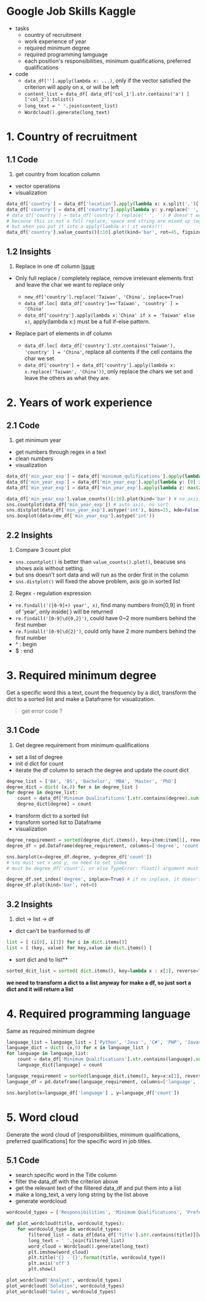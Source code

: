 # Google Job Skills Kaggle

- tasks
  - country of recruitment
  - work experience of year 
  - required minimum degree 
  - required programming lamguage
  - each position's responsibilities, minimum qualifications, preferred qualifications
- code
  - ```data_df[''].apply(lambda x: ...)```, only if the vector satisfied the criterion will apply on x, or will be left
  - ```content_list = data_df[ data_df['col_1'].str.contains('a') ]['col_2'].tolist()```
  - ```long_text = ' '.join(content_list)```
  - ```Wordcloud().generate(long_text)```

# 1. Country of recruitment
## 1.1 Code
1. get country from location column

  - vector operations    
  - visualization
  ```python
  data_df['country'] = data_df['location'].apply(lambda x: x.split(',')[-1])
  data_df['country'] = data_df['country'].apply(lambda y: y.replace(' ', ''))
  # data_df['country'] = data_df['country'].replace(' ', '') # doesn't work
  # because this is not a full replace, space and string are mixed up together
  # but when you put it into a apply(lambda x:) it works!!!
  data_df['country'].value_counts()[:10].plot(kind='bar', rot=45, figsize=(12,8))
  ```    
## 1.2 Insights
1. Replace in one df column [Issue](https://github.com/davidkorea/DATA_ANALYSIS/issues/2)

  - Only full replace / completely replace, remove irrelevant elements first and leave the char we want to replace only
    - ```new_df['country'].replace('Taiwan', 'China', inplace=True)```
    - ```data_df.loc[ data_df['country']=='Taiwan', 'country' ] = 'China'```      
    - ```data_df['country'].apply(lambda x:'China' if x = 'Taiwan' else x)```, apply(lambda x:) must be a full if-else pattern.

  - Replace part of elements in df column
    - ```data_df.loc[ data_df['country'].str.contains('Taiwan'), 'country' ] = 'China'```, replace all contents if the cell contains the char we set.
    - ```data_df['country'] = data_df['country'].apply(lambda x: x.replace('Taiwan', 'China'))```, only replace the chars we set and leave the others as what they are.

# 2. Years of work experience

## 2.1 Code
1. get minimum year 
  
  - get numbers through regex in a text
  - clean numbers
  - visualization
  ```python
  data_df['min_year_exp'] = data_df['minimum_qulifications'].apply(lambda x: re.findall('([0-9]+) year', x))
  data_df['min_year_exp'] = data_df['min_year_exp'].apply(lambda y: [0] if len(y)==0 else y)
  data_df['min_year_exp'] = data_df['min_year_exp'].apply(lambda z: max(z))
  
  data_df['min_year_exp'].value_counts()[:10].plot(kind='bar') # no axis, sorted
  sns.countplot(data_df['min_year_exp']) # auto axis, no sort
  sns.distplot(data_df['min_year_exp'].astype('int'), bins=15, kde=False) # auto axis, sorted 【O】
  sns.boxplot(data=new_df['min_year_exp'].astype('int'))
  ```
## 2.2 Insights
1. Compare 3 count plot
  - ```sns.countplot()``` is better than ```value_counts().plot()```, beacuse sns shows axis without setting. 
  - but sns doesn't sort data and will run as the order first in the column
  - ```sns.distplot()``` will fixed the above problem, axis go in sorted list
2. Regex - regulation expression
  - ```re.findall('([0-9]+) year', x)```, find many numbers from[0,9] in front of 'year', only inside( ) will be returned
  - ```re.findall('[0-9]\d{0,2}')```, could have 0~2 more numbers behind the first number
  - ```re.findall('[0-9]\d{2}')```, could only have 2 more numbers behind the first number
  - ^ : begin
  - $ : end

# 3. Required minimum degree

Get a specific word this a text, count the frequency by a dict, transform the dict to a sorted list and make a Dataframe for visualization.

> get error code ?
## 3.1 Code
1. Get degree requirement from minimum qualifications
  - set a list of degree
  - init d dict for count
  - iterate the df column to serach the degree and update the count dict
  ```python
  degree_list = ['BA', 'BS', 'Bachelor', 'MBA', 'Master', 'PhD']
  degree_dict = dict( (x,0) for x in degree_list )
  for degree in degree_list:
      count = data_df['Minimum Qualicafitions'].str.contains(degree).sum() # sum up a boolean array
      degree_dict[degree] = count
  ```
  - transform dict to a sorted list 
  - transform sorted list to Dataframe
  - visualization
  ```python
  degree_requirement = sorted(degree_dict.items(), key=item:item[1], reverse=True)
  degree_df = pd.Dataframe(degree_requirement, columns=['degree', 'count'])
  
  sns.barplot(x=degree_df.degree, y=degree_df['count']) 
  # sns must set x and y, no need to set_index
  # must be degree_df['count'], or else TypeError: float() argument must be a string or a number, not 'method'
  
  degree_df.set_index('degree', inplace=True) # if no inplace, it doesn't work
  degree_df.plot(kind='bar', rot=0)
  ```
## 3.2 Insights
1. dict -> list -> df
  - dict can't be tranformed to df
  ```python
  list = [ (i[0], i[1]) for i in dict.items()]
  list = [ (key, value) for key,value in dict.items() ]
  ```
  - sort dict and to list**
  ```python
  sorted_dcit_list = sorted( dict.items(), key=lambda x : x[1], reverse=True)
  ```
**we need to transform a dict to a list anyway for make a df, so just sort a dict and it will return a list**

# 4. Required programming language

Same as required minimum degree

```python
language_list = language_list = ['Python', 'Java ', 'C#', 'PHP', 'Javascript', 'Ruby', 'Perl', 'SQL', 'Go ']
language_dict = dict( (x,0) for x in language_list )
for language in language_list:
    count = data_df['Minimum Qualifications'].str.contains(language).sum()
    language_dict[language] = count

language_requirement = sorted(language_dict.items(), key=x:x[1], reverse=True)
language_df = pd.dateframe(language_requirement, columns=['language', 'count'])

sns.barplot(x=language_df['language'] , y=language_df['count'])
```

# 5. Word cloud

Generate the word cloud of [responsibilities, minimum qualifications, preferred qualifications] for the specific word in job titles.

## 5.1 Code 
  - search specific word in the Title column
  - filter the data_df with the criterion above
  - get the relevant text of the filtered data_df and put them into a list
  - make a long_text, a very long string by the list above
  - generate wordcloud
  ```python
  wordcould_types = ['Responsibilities', 'Minimum Qualifications', 'Preferred Qualifications']
  
  def plot_wordcloud(title, wordcould_types):
      for wordcould_type in wordcould_types:
          filtered_list = data_df[data_df['Title'].str.contains(title)][wordcould_type].tolist()
          long_text = ' '.join(filtered_list)
          word_cloud = Wordcloud().generate(long_text)
          plt.imshow(word_cloud)
          plt.title('{} - {}'.format(title, wordcould_type))
          plt.axis('off')
          plt.show()
  
  plot_wordcloud('Analyst', wordcould_types)
  plot_wordcloud('Solution', wordcould_types)
  plot_wordcloud('Sales', wordcould_types)
  ```
